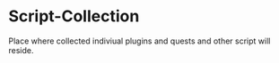 # Script-Collection
Place where collected indiviual plugins and quests and other script will reside.
